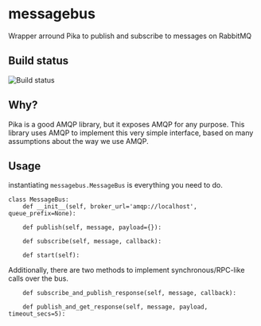 messagebus
==========
Wrapper arround Pika to publish and subscribe to messages on RabbitMQ

## Build status
![Build status](https://api.travis-ci.org/istepaniuk/messagebus.svg?branch=master)

## Why?
Pika is a good AMQP library, but it exposes AMQP for any purpose.
This library uses AMQP to implement this very simple interface, based on many assumptions about the way we use AMQP.

## Usage

instantiating `messagebus.MessageBus` is everything you need to do.

```
class MessageBus:
    def __init__(self, broker_url='amqp://localhost', queue_prefix=None):

    def publish(self, message, payload={}):

    def subscribe(self, message, callback):
    
    def start(self):
```


Additionally, there are two methods to implement synchronous/RPC-like calls over the bus.
```
    def subscribe_and_publish_response(self, message, callback):
        
    def publish_and_get_response(self, message, payload, timeout_secs=5):
```
   
